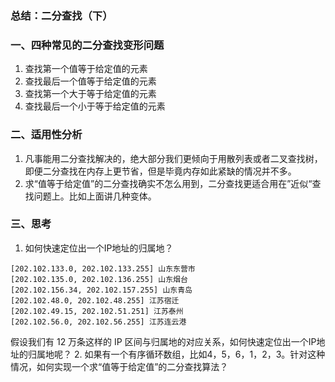### 总结：二分查找（下）
### 一、四种常见的二分查找变形问题
1. 查找第一个值等于给定值的元素
2. 查找最后一个值等于给定值的元素
3. 查找第一个大于等于给定值的元素
4. 查找最后一个小于等于给定值的元素
### 二、适用性分析
1. 凡事能用二分查找解决的，绝大部分我们更倾向于用散列表或者二叉查找树，即便二分查找在内存上更节省，但是毕竟内存如此紧缺的情况并不多。
2. 求“值等于给定值”的二分查找确实不怎么用到，二分查找更适合用在”近似“查找问题上。比如上面讲几种变体。
### 三、思考
1. 如何快速定位出一个IP地址的归属地？
```
[202.102.133.0, 202.102.133.255] 山东东营市
[202.102.135.0, 202.102.136.255] 山东烟台
[202.102.156.34, 202.102.157.255] 山东青岛
[202.102.48.0, 202.102.48.255] 江苏宿迁
[202.102.49.15, 202.102.51.251] 江苏泰州
[202.102.56.0, 202.102.56.255] 江苏连云港
```
假设我们有 12 万条这样的 IP 区间与归属地的对应关系，如何快速定位出一个IP地址的归属地呢？
2. 如果有一个有序循环数组，比如4，5，6，1，2，3。针对这种情况，如何实现一个求“值等于给定值”的二分查找算法？